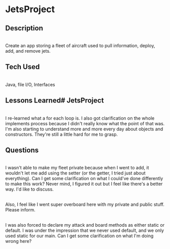# JetsProject

## Description

<br> Create an app storing a fleet of aircraft used to pull information, deploy, add, and remove jets.

## Tech Used

<br> Java, file I/O, Interfaces

## Lessons Learned# JetsProject

<br> I re-learned what a for each loop is. I also got clarification on the whole implements process because I didn't really know what the point of that was. I'm also starting to understand more and more every day about objects and constructors. They're still a little hard for me to grasp.

## Questions

<br> I wasn't able to make my fleet private because when I went to add, it wouldn't let me add using the setter (or the getter, I tried just about everything). Can I get some clarification on what I could've done differently to make this work? Never mind, I figured it out but I feel like there's a better way. I'd like to discuss.

<br> Also, I feel like I went super overboard here with my private and public stuff. Please inform.

<br> I was also forced to declare my attack and board methods as either static or default. I was under the impression that we never used default, and we only used static for our main. Can I get some clarification on what I'm doing wrong here?
